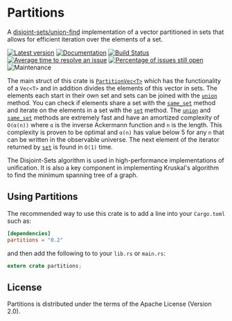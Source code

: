 # Partitions

A [disjoint-sets/union-find] implementation of a vector partitioned in sets that
allows for efficient iteration over the elements of a set.

[![Latest version](https://img.shields.io/crates/v/partitions.svg)](https://crates.io/crates/partitions)
[![Documentation](https://docs.rs/partitions/badge.svg)](https://docs.rs/partitions)
[![Build Status](https://travis-ci.org/DDOtten/partitions.png?branch=master)](https://travis-ci.org/DDOtten/partitions)
[![Average time to resolve an issue](http://isitmaintained.com/badge/resolution/DDOtten/partitions.svg)](http://isitmaintained.com/project/DDOtten/partitions "Average time to resolve an issue")
[![Percentage of issues still open](http://isitmaintained.com/badge/open/DDOtten/partitions.svg)](http://isitmaintained.com/project/DDOtten/partitions "Percentage of issues still open")
![Maintenance](https://img.shields.io/badge/maintenance-actively--developed-brightgreen.svg)

The main struct of this crate is [`PartitionVec<T>`] which has the functionality
of a `Vec<T>` and in addition divides the elements of this vector in sets.
The elements each start in their own set and sets can be joined with the
[`union`] method.
You can check if elements share a set with the [`same_set`] method and iterate
on the elements in a set with the [`set`] method.
The [`union`] and [`same_set`] methods are extremely fast and have an amortized
complexity of `O(α(n))` where `α` is the inverse Ackermann function and `n` is
the length.
This complexity is proven to be optimal and `α(n)` has value below 5 for any `n`
that can be written in the observable universe.
The next element of the iterator returned by [`set`] is found in `O(1)` time.

The Disjoint-Sets algorithm is used in high-performance implementations of
unification.
It is also a key component in implementing Kruskal's algorithm to find the
minimum spanning tree of a graph.

[disjoint-sets/union-find]: https://en.wikipedia.org/wiki/Disjoint-set_data_structure
[`PartitionVec<T>`]: https://docs.rs/partitions/0.2.0/partitions/partition_vec/struct.PartitionVec.html
[`union`]: https://docs.rs/partitions/0.2.0/partitions/partition_vec/struct.PartitionVec.html#method.union
[`same_set`]: https://docs.rs/partitions/0.2.0/partitions/partition_vec/struct.PartitionVec.html#method.same_set
[`set`]: https://docs.rs/partitions/0.2.0/partitions/partition_vec/struct.PartitionVec.html#method.set
[`make_singleton`]: https://docs.rs/partitions/0.2.0/partitions/partition_vec/struct.PartitionVec.html#method.make_singleton

## Using Partitions

The recommended way to use this crate is to add a line into your `Cargo.toml`
such as:

```toml
[dependencies]
partitions = "0.2"
```

and then add the following to to your `lib.rs` or `main.rs`:

```rust
extern crate partitions;
```

## License

Partitions is distributed under the terms of the Apache License (Version 2.0).
